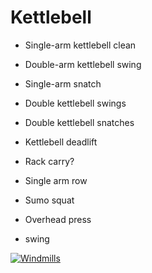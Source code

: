 # Kettlebell

- Single-arm kettlebell clean
- Double-arm kettlebell swing
- Single-arm snatch
- Double kettlebell swings
- Double kettlebell snatches
- Kettlebell deadlift

- Rack carry?
- Single arm row
- Sumo squat
- Overhead press
- swing

[![Windmills](https://img.youtube.com/vi/NJoPgeb8UDY/0.jpg)](https://www.youtube.com/watch?v=shorts/NJoPgeb8UDY)

